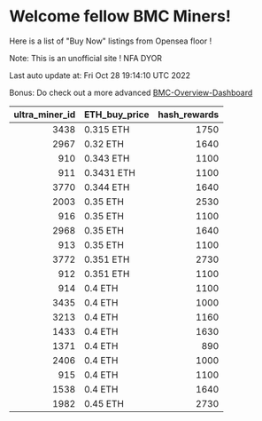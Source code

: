 # Welcome fellow BMC Miners!
Here is a list of "Buy Now" listings from Opensea floor !

Note: This is an unofficial site ! NFA DYOR

Last auto update at: Fri Oct 28 19:14:10 UTC 2022

Bonus: Do check out a more advanced [BMC-Overview-Dashboard](https://dune.com/defifunk/BMC-Overview-Dashboard)


|   ultra_miner_id | ETH_buy_price   |   hash_rewards |
|-----------------:|:----------------|---------------:|
|             3438 | 0.315 ETH       |           1750 |
|             2967 | 0.32 ETH        |           1640 |
|              910 | 0.343 ETH       |           1100 |
|              911 | 0.3431 ETH      |           1100 |
|             3770 | 0.344 ETH       |           1640 |
|             2003 | 0.35 ETH        |           2530 |
|              916 | 0.35 ETH        |           1100 |
|             2968 | 0.35 ETH        |           1640 |
|              913 | 0.35 ETH        |           1100 |
|             3772 | 0.351 ETH       |           2730 |
|              912 | 0.351 ETH       |           1100 |
|              914 | 0.4 ETH         |           1100 |
|             3435 | 0.4 ETH         |           1000 |
|             3213 | 0.4 ETH         |           1160 |
|             1433 | 0.4 ETH         |           1630 |
|             1371 | 0.4 ETH         |            890 |
|             2406 | 0.4 ETH         |           1000 |
|              915 | 0.4 ETH         |           1100 |
|             1538 | 0.4 ETH         |           1640 |
|             1982 | 0.45 ETH        |           2730 |